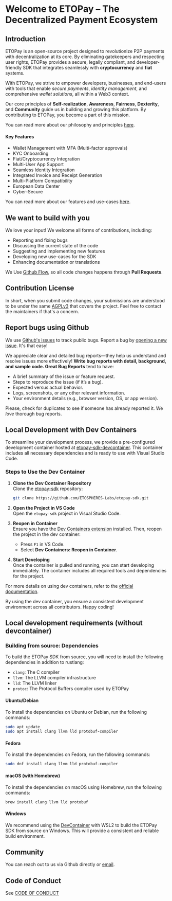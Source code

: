 # Welcome to ETOPay – The Decentralized Payment Ecosystem

## Introduction

ETOPay is an open-source project designed to revolutionize P2P payments with decentralization at its core. By eliminating gatekeepers and respecting user rights, ETOPay provides a secure, legally compliant, and developer-friendly SDK that integrates seamlessly with **cryptocurrency** and **fiat** systems.

With ETOPay, we strive to empower developers, businesses, and end-users with tools that enable _secure payments_, _identity management_, and comprehensive _wallet solutions_, all within a Web3 context.

Our core principles of **Self-realization**, **Awareness**, **Fairness**, **Dexterity**, and **Community** guide us in building and growing this platform. By contributing to ETOPay, you become a part of this mission.

You can read more about our philosophy and principles [here](./sdk/docs/Choosing%20ETOPay/Philosophy.md).

#### Key Features

- Wallet Management with MFA (Multi-factor approvals)
- KYC Onboarding
- Fiat/Cryptocurrency Integration
- Multi-User App Support
- Seamless Identity Integration
- Integrated Invoice and Receipt Generation
- Multi-Platform Compatibility
- European Data Center
- Cyber-Secure

You can read more about our features and use-cases [here](./sdk/docs/Choosing%20ETOPay/Features.md).

## We want to build with you

We love your input! We welcome all forms of contributions, including:

- Reporting and fixing bugs
- Discussing the current state of the code
- Suggesting and implementing new features
- Developing new use-cases for the SDK
- Enhancing documentation or translations

We Use [Github Flow](https://docs.github.com/en/get-started/using-github/github-flow), so all code changes happens through **Pull Requests**.

## Contribution License

In short, when you submit code changes, your submissions are understood to be under the same [AGPLv3](./LICENSE) that covers the project. Feel free to contact the maintainers if that's a concern.

## Report bugs using Github

We use [Github's issues](https://github.com/ETOSPHERES-Labs/etopay-sdk/issues) to track public bugs. Report a bug by [opening a new issue](https://github.com/ETOSPHERES-Labs/etopay-sdk/issues/new). It's that easy!

We appreciate clear and detailed bug reports—they help us understand and resolve issues more effectively!
**Write bug reports with detail, background, and sample code. Great Bug Reports** tend to have:

- A brief summary of the issue or feature request.
- Steps to reproduce the issue (if it’s a bug).
- Expected versus actual behavior.
- Logs, screenshots, or any other relevant information.
- Your environment details (e.g., browser version, OS, or app version).

Please, check for duplicates to see if someone has already reported it. We _love_ thorough bug reports.

## Local Development with Dev Containers

To streamline your development process, we provide a pre-configured development container hosted at [etopay-sdk-devcontainer](https://github.com/ETOSPHERES-Labs/etopay-sdk-devcontainer). This container includes all necessary dependencies and is ready to use with Visual Studio Code.

### Steps to Use the Dev Container

1. **Clone the Dev Container Repository**  
   Clone the [etopay-sdk](https://github.com/ETOSPHERES-Labs/etopay-sdk) repository:

   ```bash
   git clone https://github.com/ETOSPHERES-Labs/etopay-sdk.git
   ```

2. **Open the Project in VS Code**  
   Open the `etopay-sdk` project in Visual Studio Code.

3. **Reopen in Container**  
   Ensure you have the [Dev Containers extension](https://marketplace.visualstudio.com/items?itemName=ms-vscode-remote.remote-containers) installed. Then, reopen the project in the dev container:
   - Press `F1` in VS Code.
   - Select **Dev Containers: Reopen in Container**.

4. **Start Developing**  
   Once the container is pulled and running, you can start developing immediately. The container includes all required tools and dependencies for the project.

For more details on using dev containers, refer to the [official documentation](https://code.visualstudio.com/docs/devcontainers/containers).

By using the dev container, you ensure a consistent development environment across all contributors. Happy coding!

## Local development requirements (without devcontainer)

### Building from source: Dependencies

To build the ETOPay SDK from source, you will need to install the following dependencies in addition to rustlang:

- `clang`: The C compiler
- `llvm`: The LLVM compiler infrastructure
- `lld`: The LLVM linker
- `protoc`: The Protocol Buffers compiler used by ETOPay

#### Ubuntu/Debian

To install the dependencies on Ubuntu or Debian, run the following commands:

```bash
sudo apt update
sudo apt install clang llvm lld protobuf-compiler
```

#### Fedora

To install the dependencies on Fedora, run the following commands:

```bash
sudo dnf install clang llvm lld protobuf-compiler
```

#### macOS (with Homebrew)

To install the dependencies on macOS using Homebrew, run the following commands:

```bash
brew install clang llvm lld protobuf
```

#### Windows

We recommend using the [DevContainer](#local-development-with-dev-containers) with WSL2 to build the ETOPay SDK from source on Windows. This will provide a consistent and reliable build environment.

## Community

You can reach out to us via Github directly or [email](mailto:lobster@etospheres.com).

## Code of Conduct

See [CODE OF CONDUCT](./CODE_OF_CONDUCT.md)
